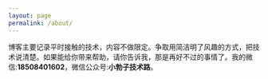```yaml
---
layout: page
permalink: /about/
---
```


博客主要记录平时接触的技术，内容不做限定。争取用简洁明了风趣的方式，把技术说清楚。如果能给你带来帮助，请你告诉我，那是再好不过的事情了。我的微信:**18508401602**，微信公众号:**小勃子技术路**。
